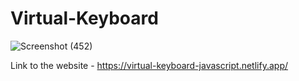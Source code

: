 # Virtual-Keyboard

![Screenshot (452)](https://user-images.githubusercontent.com/86377189/162521317-d9788efa-cae6-455f-8bef-95cc2a72f532.png)

Link to the website - https://virtual-keyboard-javascript.netlify.app/
